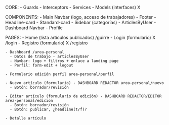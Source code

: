 CORE:
    - Guards
    - Interceptors
    - Services
    - Models (interfaces) X

COMPONENTS:
    - Main Navbar (logo, acceso de trabajadores)
    - Footer
    - Headline-card
    - Standard-card
    - Sidebar (categorías)
    - ArticlesByUser
    - Dashboard Navbar
    - Profile

PAGES: 
    - Home (lista artículos publicados) /guirre
    - Login (formulario) X /login
    - Registro (formulario) X /registro

    - Dashboard /area-personal
      - Datos de trabajo - articlesByUser 
      - Navbar: logo + filtros + enlace a landing page
      - Perfil: form-edit + logout

    - Formulario edición perfil area-personal/perfil

    - Nuevo artículo (formulario) - DASHBOARD REDACTOR area-personal/nuevo
      - Botón: borrador/revisión
  
    - Editar artículo (formulario de edición) - DASHBOARD REDACTOR/EDITOR area-personal/edicion
      - Botón: borrador/revisión
      - Botón: publicar, ¿headline(t/f)?

    - Detalle artículo

